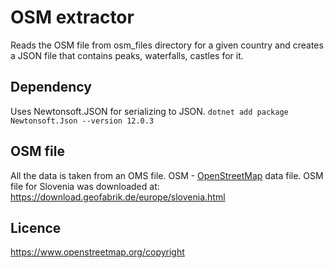 # OSM extractor

Reads the OSM file from osm_files directory for a given country and creates a JSON file that contains peaks, waterfalls, castles for it.

## Dependency

Uses Newtonsoft.JSON for serializing to JSON.
`dotnet add package Newtonsoft.Json --version 12.0.3`

## OSM file

All the data is taken from an OMS file. OSM - [OpenStreetMap](https://www.openstreetmap.org/) data file.
OSM file for Slovenia was downloaded at: https://download.geofabrik.de/europe/slovenia.html

## Licence

https://www.openstreetmap.org/copyright